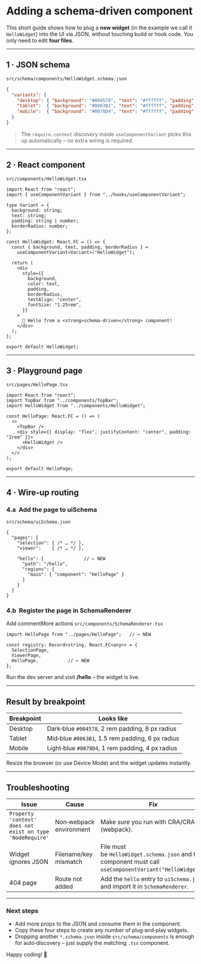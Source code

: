# Adding a schema‑driven component

This short guide shows how to plug a **new widget** (in the example we call it `HelloWidget`) into the UI via JSON, without touching build or hook code. You only need to edit **four files**.

---

## 1 · JSON schema

`src/schema/components/HelloWidget.schema.json`

```json
{
  "variants": {
    "desktop": { "background": "#004578", "text": "#ffffff", "padding": "2rem",  "borderRadius": 8  },
    "tablet":  { "background": "#0063B1", "text": "#ffffff", "padding": "1.5rem","borderRadius": 6  },
    "mobile":  { "background": "#0078D4", "text": "#ffffff", "padding": "1rem",  "borderRadius": 4  }
  }
}
```

> The `require.context` discovery inside `useComponentVariant` picks this up automatically – no extra wiring is required.

---

## 2 · React component

`src/components/HelloWidget.tsx`

```tsx
import React from "react";
import { useComponentVariant } from "../hooks/useComponentVariant";

type Variant = {
  background: string;
  text: string;
  padding: string | number;
  borderRadius: number;
};

const HelloWidget: React.FC = () => {
  const { background, text, padding, borderRadius } =
    useComponentVariant<Variant>("HelloWidget");

  return (
    <div
      style={{
        background,
        color: text,
        padding,
        borderRadius,
        textAlign: "center",
        fontSize: "1.25rem",
      }}
    >
      👋 Hello from a <strong>schema‑driven</strong> component!
    </div>
  );
};

export default HelloWidget;
```

---

## 3 · Playground page

`src/pages/HelloPage.tsx`

```tsx
import React from "react";
import TopBar from "../components/TopBar";
import HelloWidget from "../components/HelloWidget";

const HelloPage: React.FC = () => (
  <>
    <TopBar />
    <div style={{ display: "flex", justifyContent: "center", padding: "2rem" }}>
      <HelloWidget />
    </div>
  </>
);

export default HelloPage;
```

---

## 4 · Wire‑up routing

### 4.a  Add the page to **uiSchema**

`src/schema/uiSchema.json`

```jsonc
{
  "pages": {
    "selection": { /* … */ },
    "viewer":    { /* … */ },

    "hello": {               // ← NEW
      "path": "/hello",
      "regions": {
        "main": { "component": "HelloPage" }
      }
    }
  }
}
```

### 4.b  Register the page in **SchemaRenderer**

Add commentMore actions
`src/components/SchemaRenderer.tsx`

```tsx
import HelloPage from "../pages/HelloPage";   // ← NEW

const registry: Record<string, React.FC<any>> = {
  SelectionPage,
  ViewerPage,
  HelloPage,           // ← NEW
};
```

Run the dev server and visit **/hello** – the widget is live.

---

## Result by breakpoint

| Breakpoint | Looks like                                        |
| ---------- | ------------------------------------------------- |
| Desktop    | Dark‑blue `#004578`, 2 rem padding, 8 px radius   |
| Tablet     | Mid‑blue  `#0063B1`, 1.5 rem padding, 6 px radius |
| Mobile     | Light‑blue `#0078D4`, 1 rem padding, 4 px radius  |

Resize the browser (or use Device Mode) and the widget updates instantly.

---

## Troubleshooting

| Issue                                                     | Cause                   | Fix                                                                                                      |
| --------------------------------------------------------- | ----------------------- | -------------------------------------------------------------------------------------------------------- |
| `Property 'context' does not exist on type 'NodeRequire'` | Non‑webpack environment | Make sure you run with CRA/CRACO (webpack).                                                              |
| Widget ignores JSON                                       | Filename/key mismatch   | File must be `HelloWidget.schema.json` and the component must call `useComponentVariant("HelloWidget")`. |
| 404 page                                                  | Route not added         | Add the `hello` entry to `uiSchema.json` and import it in `SchemaRenderer`.                              |

---

### Next steps

* Add more props to the JSON and consume them in the component.
* Copy these four steps to create any number of plug‑and‑play widgets.
* Dropping another `*.schema.json` inside `src/schema/components` is enough for auto‑discovery – just supply the matching `.tsx` component.

Happy coding! 🎉
